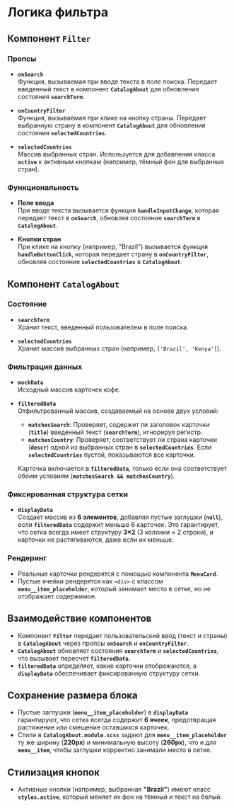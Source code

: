 # Логика фильтра

## Компонент `Filter`

### Пропсы
- **`onSearch`**  
  Функция, вызываемая при вводе текста в поле поиска. Передает введенный текст в компонент **`CatalogAbout`** для обновления состояния **`searchTerm`**.

- **`onCountryFilter`**  
  Функция, вызываемая при клике на кнопку страны. Передает выбранную страну в компонент **`CatalogAbout`** для обновления состояния **`selectedCountries`**.

- **`selectedCountries`**  
  Массив выбранных стран. Используется для добавления класса **`active`** к активным кнопкам (например, тёмный фон для выбранных стран).

### Функциональность
- **Поле ввода**  
  При вводе текста вызывается функция **`handleInputChange`**, которая передает текст в **`onSearch`**, обновляя состояние **`searchTerm`** в **`CatalogAbout`**.

- **Кнопки стран**  
  При клике на кнопку (например, "Brazil") вызывается функция **`handleButtonClick`**, которая передает страну в **`onCountryFilter`**, обновляя состояние **`selectedCountries`** в **`CatalogAbout`**.

## Компонент `CatalogAbout`

### Состояние
- **`searchTerm`**  
  Хранит текст, введенный пользователем в поле поиска.

- **`selectedCountries`**  
  Хранит массив выбранных стран (например, `['Brazil', 'Kenya']`).

### Фильтрация данных
- **`mockData`**  
  Исходный массив карточек кофе.

- **`filteredData`**  
  Отфильтрованный массив, создаваемый на основе двух условий:
  - **`matchesSearch`**: Проверяет, содержит ли заголовок карточки (**`title`**) введенный текст (**`searchTerm`**), игнорируя регистр.
  - **`matchesCountry`**: Проверяет, соответствует ли страна карточки (**`descr`**) одной из выбранных стран в **`selectedCountries`**. Если **`selectedCountries`** пустой, показываются все карточки.
  
  Карточка включается в **`filteredData`**, только если она соответствует обоим условиям (**`matchesSearch && matchesCountry`**).

### Фиксированная структура сетки
- **`displayData`**  
  Создает массив из **6 элементов**, добавляя пустые заглушки (**`null`**), если **`filteredData`** содержит меньше 6 карточек. Это гарантирует, что сетка всегда имеет структуру **3×2** (3 колонки × 2 строки), и карточки не растягиваются, даже если их меньше.

### Рендеринг
- Реальные карточки рендерятся с помощью компонента **`MenuCard`**.
- Пустые ячейки рендерятся как `<div>` с классом **`menu__item_placeholder`**, который занимает место в сетке, но не отображает содержимое.

## Взаимодействие компонентов
- Компонент **`Filter`** передает пользовательский ввод (текст и страны) в **`CatalogAbout`** через пропсы **`onSearch`** и **`onCountryFilter`**.
- **`CatalogAbout`** обновляет состояния **`searchTerm`** и **`selectedCountries`**, что вызывает пересчет **`filteredData`**.
- **`filteredData`** определяет, какие карточки отображаются, а **`displayData`** обеспечивает фиксированную структуру сетки.

## Сохранение размера блока
- Пустые заглушки (**`menu__item_placeholder`**) в **`displayData`** гарантируют, что сетка всегда содержит **6 ячеек**, предотвращая растяжение или смещение оставшихся карточек.
- Стили в **`CatalogAbout.module.scss`** задают для **`menu__item_placeholder`** ту же ширину (**220px**) и минимальную высоту (**260px**), что и для **`menu__item`**, чтобы заглушки корректно занимали место в сетке.

## Стилизация кнопок
- Активные кнопки (например, выбранная **"Brazil"**) имеют класс **`styles.active`**, который меняет их фон на тёмный и текст на белый.